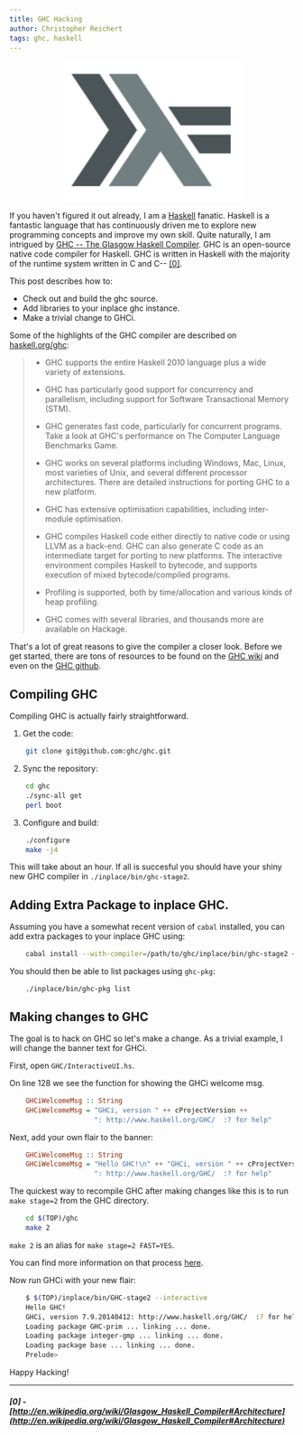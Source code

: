 ```yaml
---
title: GHC Hacking
author: Christopher Reichert
tags: ghc, haskell
---
```


<div style="text-align:center" markdown="1">
  <img src="/images/haskell_logo2.png" alt="Haskell Lambda" style="height: 250px;"/>
</div>

If you haven't figured it out already, I am a [Haskell](http://haskell.org/) fanatic. Haskell is a
fantastic language that has continuously driven me to explore new programming
concepts and improve my own skill.  Quite naturally, I am intrigued by [GHC --
The Glasgow Haskell Compiler](). GHC is an open-source native code compiler for
Haskell. GHC is written in Haskell with the majority of the runtime system
written in C and C-\- [[0]](#0).

This post describes how to:

* Check out and build the ghc source.
* Add libraries to your inplace ghc instance.
* Make a trivial change to GHCi.

<!--more-->

Some of the highlights of the GHC compiler are described on [haskell.org/ghc](http://haskell.org/ghc):

> * GHC supports the entire Haskell 2010 language plus a wide variety of
>   extensions.
> 
> * GHC has particularly good support for concurrency and parallelism,
>   including support for Software Transactional Memory (STM).
> 
> * GHC generates fast code, particularly for concurrent programs. Take a
>   look at GHC's performance on The Computer Language Benchmarks Game.
> 
> * GHC works on several platforms including Windows, Mac, Linux, most
>   varieties of Unix, and several different processor architectures. There are
>   detailed instructions for porting GHC to a new platform.
> 
> * GHC has extensive optimisation capabilities, including inter-module
>   optimisation.
> 
> * GHC compiles Haskell code either directly to native code or using LLVM as
>   a back-end. GHC can also generate C code as an intermediate target for porting
>   to new platforms. The interactive environment compiles Haskell to bytecode, and
>   supports execution of mixed bytecode/compiled programs.
> 
> * Profiling is supported, both by time/allocation and various kinds of heap
>   profiling.
> 
> * GHC comes with several libraries, and thousands more are available on
>   Hackage.

That's a lot of great reasons to give the compiler a closer look. Before we get
started, there are tons of resources to be found on the
[GHC wiki](http://www.haskell.org/ghc/) and even on the
[GHC github](https://github.com/ghc/ghc).

## Compiling GHC

Compiling GHC is actually fairly straightforward.

1. Get the code:

``` bash
    git clone git@github.com:ghc/ghc.git
```

2. Sync the repository:

``` bash
    cd ghc
    ./sync-all get
    perl boot
```

3. Configure and build:

``` bash
    ./configure
    make -j4
```

This will take about an hour. If all is succesful you should have your shiny new
GHC compiler in `./inplace/bin/ghc-stage2`.

## Adding Extra Package to inplace GHC.

Assuming you have a somewhat recent version of `cabal` installed, you can add
extra packages to your inplace GHC using:

``` bash
    cabal install --with-compiler=/path/to/ghc/inplace/bin/ghc-stage2 <package>
```

You should then be able to list packages using `ghc-pkg`:

```
    ./inplace/bin/ghc-pkg list
```

## Making changes to GHC

The goal is to hack on GHC so let's make a change. As a trivial example, I will
change the banner text for GHCi.

First, open `GHC/InteractiveUI.hs`.

On line 128 we see the function for showing the GHCi welcome msg.

``` haskell
    GHCiWelcomeMsg :: String
    GHCiWelcomeMsg = "GHCi, version " ++ cProjectVersion ++
                     ": http://www.haskell.org/GHC/  :? for help"
```

Next, add your own flair to the banner:

``` haskell
    GHCiWelcomeMsg :: String
    GHCiWelcomeMsg = "Hello GHC!\n" ++ "GHCi, version " ++ cProjectVersion ++
                     ": http://www.haskell.org/GHC/  :? for help"
```

The quickest way to recompile GHC after making changes like this is to run
`make stage=2` from the GHC directory.

``` bash
    cd $(TOP)/ghc
    make 2
```

`make 2` is an alias for `make stage=2 FAST=YES`.

You can find more information on that process
[here](https://GHC.haskell.org/trac/GHC/wiki/Building/Using#DevelopinginaGHCbuildtree).

Now run GHCi with your new flair:

``` bash
    $ $(TOP)/inplace/bin/GHC-stage2 --interactive
    Hello GHC!
    GHCi, version 7.9.20140412: http://www.haskell.org/GHC/  :? for help
    Loading package GHC-prim ... linking ... done.
    Loading package integer-gmp ... linking ... done.
    Loading package base ... linking ... done.
    Prelude> 
```

Happy Hacking!

----------

##### <a name="0"></a>[0] - [http://en.wikipedia.org/wiki/Glasgow_Haskell_Compiler#Architecture](http://en.wikipedia.org/wiki/Glasgow_Haskell_Compiler#Architecture)
